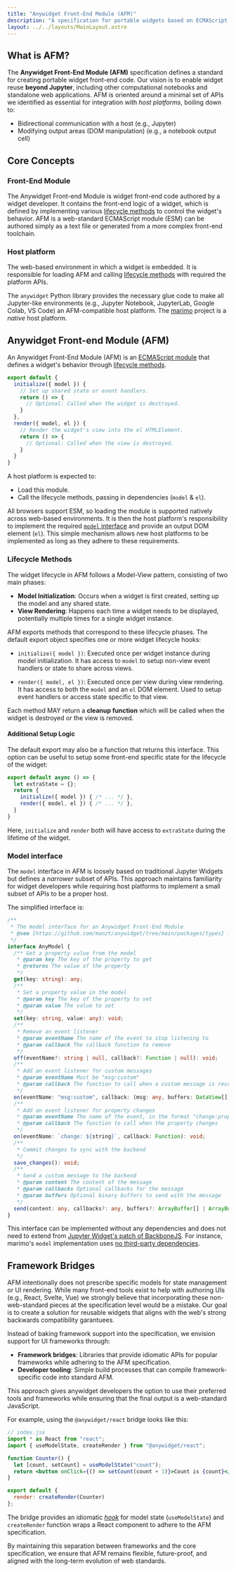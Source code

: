 ```yaml
---
title: "Anywidget Front-End Module (AFM)"
description: "A specification for portable widgets based on ECMAScript modules."
layout: ../../layouts/MainLayout.astro
---
```


## What is AFM?

The **Anywidget Front-End Module (AFM)** specification defines a standard for
creating portable widget front-end code. Our vision is to enable widget reuse
**beyond Jupyter**, including other computational notebooks and standalone web
applications. AFM is oriented around a minimal set of APIs we identified as
essential for integration with _host platforms_, boiling down to:

- Bidirectional communication with a host (e.g., Jupyter)
- Modifying output areas (DOM manipulation) (e.g., a notebook output cell)

## Core Concepts

### Front-End Module

The Anywidget Front-end Module is widget front-end code authored by a widget
developer. It contains the front-end logic of a widget, which is defined by
implementing various [lifecycle methods](#lifecycle-methods) to control the
widget's behavior. AFM is a web-standard ECMAScript module (ESM) can be
authored simply as a text file or generated from a more complex front-end
toolchain.

### Host platform

The web-based environment in which a widget is embedded. It is responsible for
loading AFM and calling [lifecycle methods](#lifecycle-methods) with required
the platform APIs.

The `anywidget` Python library provides the necessary glue code to make all
Jupyter-like environments (e.g., Jupyter Notebook, JupyterLab, Google Colab, VS
Code) an AFM-compatible host platform. The
[marimo](https://github.com/marimo-team/marimo) project is a _native_ host
platform.

## Anywidget Front-end Module (AFM)

An Anywidget Front-End Module (AFM) is an [ECMAScript
module](https://developer.mozilla.org/en-US/docs/Web/JavaScript/Guide/Modules)
that defines a widget's behavior through [lifecycle
methods](#lifecycle-methods).

```js
export default {
  initialize({ model }) {
    // Set up shared state or event handlers.
    return () => {
      // Optional: Called when the widget is destroyed.
    } 
  },
  render({ model, el }) {
    // Render the widget's view into the el HTMLElement.
    return () => {
      // Optional: Called when the view is destroyed.
    }
  }
}
```

A host platform is expected to:

- Load this module.
- Call the lifecycle methods, passing in dependencies (`model` & `el`).

All browsers support ESM, so loading the module is supported natively across
web-based environments. It is then the host platform's responsibility to
implement the required [`model` interface](#model-interface) and provide an
output DOM element (`el`). This simple mechanism allows new host platforms to
be implemented as long as they adhere to these requirements.

### Lifecycle Methods

The widget lifecycle in AFM follows a Model-View pattern, consisting of two
main phases:

- **Model Initialization**: Occurs when a widget is first created, setting up
the model and any shared state.
- **View Rendering**: Happens each time a widget needs to be displayed,
potentially multiple times for a single widget instance.

AFM exports methods that correspond to these lifecycle phases. The default
export object specifies one or more widget lifecycle hooks:

- `initialize({ model })`: Executed once per widget instance during model
initialization. It has access to `model` to setup non-view event handlers or
state to share across views.

- `render({ model, el })`: Executed once per view during view rendering. It has
access to both the `model` and an `el` DOM element. Used to setup event
handlers or access state specific to that view.

Each method MAY return a **cleanup function** which will be called when the
widget is destroyed or the view is removed.

#### Additional Setup Logic

The default export may also be a function that returns this interface. This
option can be useful to setup some front-end specific state for the lifecycle
of the widget:

```js
export default async () => {
  let extraState = {};
  return {
    initialize({ model }) { /* ... */ },
    render({ model, el }) { /* ... */ },
  }
}
```

Here, `initialize` and `render` both will have access to `extraState` during the
lifetime of the widget.

### Model interface

The `model` interface in AFM is loosely based on traditional Jupyter Widgets but
defines a _narrower_ subset of APIs. This approach maintains familiarity for
widget developers while requiring host platforms to implement a small subset of
APIs to be a proper host.

The simplified interface is:

```typescript
/**
 * The model interface for an Anywidget Front-End Module
 * @see {https://github.com/manzt/anywidget/tree/main/packages/types} for complete types
 */
interface AnyModel {
  /** Get a property value from the model
   * @param key The key of the property to get
   * @returns The value of the property
   */
  get(key: string): any;
  /**
   * Set a property value in the model
   * @param key The key of the property to set
   * @param value The value to set
   */
  set(key: string, value: any): void;
  /**
   * Remove an event listener
   * @param eventName The name of the event to stop listening to
   * @param callback The callback function to remove
   */
  off(eventName?: string | null, callback?: Function | null): void;
  /**
   * Add an event listener for custom messages
   * @param eventName Must be "msg:custom"
   * @param callback The function to call when a custom message is received
   */
  on(eventName: "msg:custom", callback: (msg: any, buffers: DataView[]) => void): void;
  /**
   * Add an event listener for property changes
   * @param eventName The name of the event, in the format "change:propertyName"
   * @param callback The function to call when the property changes
   */
  on(eventName: `change: ${string}`, callback: Function): void;
  /**
   * Commit changes to sync with the backend
   */
  save_changes(): void;
  /**
   * Send a custom message to the backend
   * @param content The content of the message
   * @param callbacks Optional callbacks for the message
   * @param buffers Optional binary buffers to send with the message
   */
  send(content: any, callbacks?: any, buffers?: ArrayBuffer[] | ArrayBufferView[]): void;
}
```

This interface can be implemented without any dependencies and does not need to
extend from [Jupyter Widget's patch of
BackboneJS](https://github.com/jupyter-widgets/ipywidgets/blob/main/packages/base/src/backbone-patch.ts).
For instance, marimo's `model` implementation uses [no third-party
dependencies](https://github.com/marimo-team/marimo/blob/7f3023ff0caef22b2bf4c1b5a18ad1899bd40fa3/frontend/src/plugins/impl/anywidget/AnyWidgetPlugin.tsx#L161-L267).

## Framework Bridges

AFM intentionally does not prescribe specific models for state management or UI
rendering. While many front-end tools exist to help with authoring UIs (e.g.,
React, Svelte, Vue) we strongly believe that incorporating these
non-web-standard pieces at the specification level would be a mistake. Our goal
is to create a solution for reusable widgets that aligns with the web's strong
backwards compatibility garantuees.

Instead of baking framework support into the specification, we envision support
for UI frameworks through:

- **Framework bridges**: Libraries that provide idiomatic APIs for popular
frameworks while adhering to the AFM specification.
- **Developer tooling**: Simple build processes that can compile
framework-specific code into standard AFM.

This approach gives anywidget developers the option to use their preferred
tools and frameworks while ensuring that the final output is a web-standard
JavaScript.

For example, using the `@anywidget/react` bridge looks like this:

```jsx
// index.jsx
import * as React from "react";
import { useModelState, createRender } from "@anywidget/react";

function Counter() {
  let [count, setCount] = useModelState("count");
  return <button onClick={() => setCount(count + 1)}>Count is {count}</button>;
}

export default {
  render: createRender(Counter)
};
```

The bridge provides an idiomatic
[_hook_](https://react.dev/reference/react/hooks) for model state
(`useModelState`) and `createRender` function wraps a React component to
adhere to the AFM specification.

By maintaining this separation between frameworks and the core specification,
we ensure that AFM remains flexible, future-proof, and aligned with the
long-term evolution of web standards.

